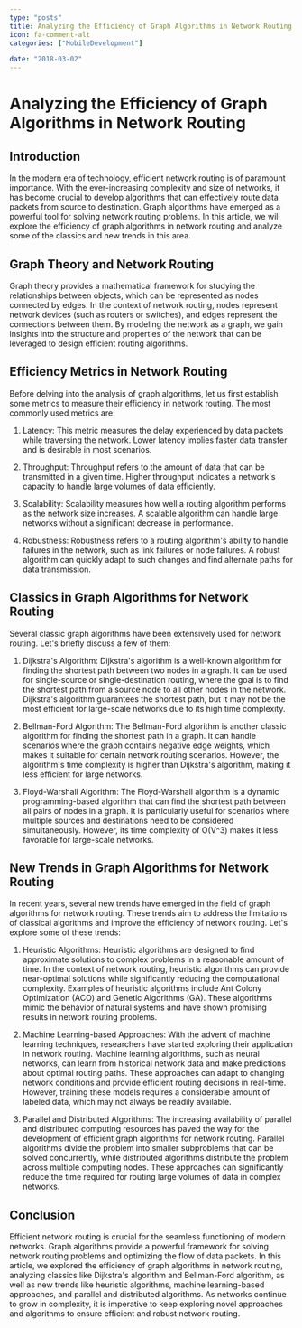 ```yaml
---
type: "posts"
title: Analyzing the Efficiency of Graph Algorithms in Network Routing
icon: fa-comment-alt
categories: ["MobileDevelopment"]

date: "2018-03-02"
---
```




# Analyzing the Efficiency of Graph Algorithms in Network Routing

## Introduction
In the modern era of technology, efficient network routing is of paramount importance. With the ever-increasing complexity and size of networks, it has become crucial to develop algorithms that can effectively route data packets from source to destination. Graph algorithms have emerged as a powerful tool for solving network routing problems. In this article, we will explore the efficiency of graph algorithms in network routing and analyze some of the classics and new trends in this area.

## Graph Theory and Network Routing
Graph theory provides a mathematical framework for studying the relationships between objects, which can be represented as nodes connected by edges. In the context of network routing, nodes represent network devices (such as routers or switches), and edges represent the connections between them. By modeling the network as a graph, we gain insights into the structure and properties of the network that can be leveraged to design efficient routing algorithms.

## Efficiency Metrics in Network Routing
Before delving into the analysis of graph algorithms, let us first establish some metrics to measure their efficiency in network routing. The most commonly used metrics are:

1. Latency: This metric measures the delay experienced by data packets while traversing the network. Lower latency implies faster data transfer and is desirable in most scenarios.

2. Throughput: Throughput refers to the amount of data that can be transmitted in a given time. Higher throughput indicates a network's capacity to handle large volumes of data efficiently.

3. Scalability: Scalability measures how well a routing algorithm performs as the network size increases. A scalable algorithm can handle large networks without a significant decrease in performance.

4. Robustness: Robustness refers to a routing algorithm's ability to handle failures in the network, such as link failures or node failures. A robust algorithm can quickly adapt to such changes and find alternate paths for data transmission.

## Classics in Graph Algorithms for Network Routing
Several classic graph algorithms have been extensively used for network routing. Let's briefly discuss a few of them:

1. Dijkstra's Algorithm: Dijkstra's algorithm is a well-known algorithm for finding the shortest path between two nodes in a graph. It can be used for single-source or single-destination routing, where the goal is to find the shortest path from a source node to all other nodes in the network. Dijkstra's algorithm guarantees the shortest path, but it may not be the most efficient for large-scale networks due to its high time complexity.

2. Bellman-Ford Algorithm: The Bellman-Ford algorithm is another classic algorithm for finding the shortest path in a graph. It can handle scenarios where the graph contains negative edge weights, which makes it suitable for certain network routing scenarios. However, the algorithm's time complexity is higher than Dijkstra's algorithm, making it less efficient for large networks.

3. Floyd-Warshall Algorithm: The Floyd-Warshall algorithm is a dynamic programming-based algorithm that can find the shortest path between all pairs of nodes in a graph. It is particularly useful for scenarios where multiple sources and destinations need to be considered simultaneously. However, its time complexity of O(V^3) makes it less favorable for large-scale networks.

## New Trends in Graph Algorithms for Network Routing
In recent years, several new trends have emerged in the field of graph algorithms for network routing. These trends aim to address the limitations of classical algorithms and improve the efficiency of network routing. Let's explore some of these trends:

1. Heuristic Algorithms: Heuristic algorithms are designed to find approximate solutions to complex problems in a reasonable amount of time. In the context of network routing, heuristic algorithms can provide near-optimal solutions while significantly reducing the computational complexity. Examples of heuristic algorithms include Ant Colony Optimization (ACO) and Genetic Algorithms (GA). These algorithms mimic the behavior of natural systems and have shown promising results in network routing problems.

2. Machine Learning-based Approaches: With the advent of machine learning techniques, researchers have started exploring their application in network routing. Machine learning algorithms, such as neural networks, can learn from historical network data and make predictions about optimal routing paths. These approaches can adapt to changing network conditions and provide efficient routing decisions in real-time. However, training these models requires a considerable amount of labeled data, which may not always be readily available.

3. Parallel and Distributed Algorithms: The increasing availability of parallel and distributed computing resources has paved the way for the development of efficient graph algorithms for network routing. Parallel algorithms divide the problem into smaller subproblems that can be solved concurrently, while distributed algorithms distribute the problem across multiple computing nodes. These approaches can significantly reduce the time required for routing large volumes of data in complex networks.

## Conclusion
Efficient network routing is crucial for the seamless functioning of modern networks. Graph algorithms provide a powerful framework for solving network routing problems and optimizing the flow of data packets. In this article, we explored the efficiency of graph algorithms in network routing, analyzing classics like Dijkstra's algorithm and Bellman-Ford algorithm, as well as new trends like heuristic algorithms, machine learning-based approaches, and parallel and distributed algorithms. As networks continue to grow in complexity, it is imperative to keep exploring novel approaches and algorithms to ensure efficient and robust network routing.